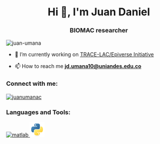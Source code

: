 <h1 align="center">Hi 👋, I'm Juan Daniel</h1>
<h3 align="center">BIOMAC researcher</h3>

<p align="left"> <img src="https://komarev.com/ghpvc/?username=juan-umana&label=Profile%20views&color=0e75b6&style=flat" alt="juan-umana" /> </p>

- 🔭 I’m currently working on [TRACE-LAC/Epiverse Initiative](https://data.org/initiatives/epiverse/)

- 📫 How to reach me **jd.umana10@uniandes.edu.co**

<h3 align="left">Connect with me:</h3>
<p align="left">
<a href="https://twitter.com/juanumanac" target="blank"><img align="center" src="https://raw.githubusercontent.com/rahuldkjain/github-profile-readme-generator/master/src/images/icons/Social/twitter.svg" alt="juanumanac" height="30" width="40" /></a>
</p>

<h3 align="left">Languages and Tools:</h3>
<p align="left"> <a href="https://www.mathworks.com/" target="_blank" rel="noreferrer"> <img src="https://upload.wikimedia.org/wikipedia/commons/2/21/Matlab_Logo.png" alt="matlab" width="40" height="40"/> </a> <a href="https://www.python.org" target="_blank" rel="noreferrer"> <img src="https://raw.githubusercontent.com/devicons/devicon/master/icons/python/python-original.svg" alt="python" width="40" height="40"/> </a> </p>

